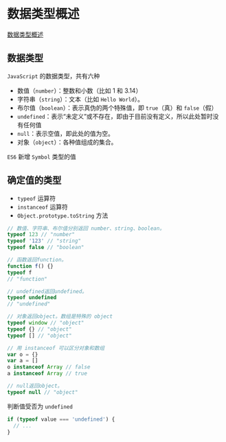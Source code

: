# 数据类型概述

[数据类型概述](https://www.bookstack.cn/read/javascript-tutorial/docs-types-general.md)

## 数据类型

`JavaScript` 的数据类型，共有六种

- 数值（`number`）：整数和小数（比如 1 和 3.14）
- 字符串（`string`）：文本（比如 `Hello World`）。
- 布尔值（`boolean`）：表示真伪的两个特殊值，即 `true`（真）和 `false`（假）
- `undefined`：表示“未定义”或不存在，即由于目前没有定义，所以此处暂时没有任何值
- `null`：表示空值，即此处的值为空。
- 对象（`object`）：各种值组成的集合。

`ES6` 新增 `Symbol` 类型的值

## 确定值的类型

- `typeof` 运算符
- `instanceof` 运算符
- `Object.prototype.toString` 方法

```js
// 数值、字符串、布尔值分别返回 number、string、boolean。
typeof 123 // "number"
typeof '123' // "string"
typeof false // "boolean"

// 函数返回function。
function f() {}
typeof f
// "function"

// undefined返回undefined。
typeof undefined
// "undefined"

// 对象返回object。数组是特殊的 object
typeof window // "object"
typeof {} // "object"
typeof [] // "object"

// 用 instanceof 可以区分对象和数组
var o = {}
var a = []
o instanceof Array // false
a instanceof Array // true

// null返回object。
typeof null // "object"
```

判断值受否为 `undefined`

```js
if (typeof value === 'undefined') {
  // ...
}
```
